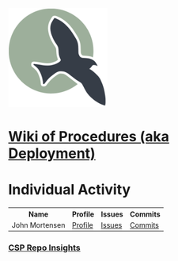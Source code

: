 <img src="static/assets/ncs_logo.png" width="200" height="200">

# <a href="https://github.com/nighthawkcoders/nighthawk_csp/wiki" target="_blank">Wiki of Procedures (aka Deployment)</a>


# Individual Activity
<table>
  <tr>
    <th>Name</th>
    <th>Profile</th>
    <th>Issues</th>
    <th>Commits</th>
  </tr>
  <tr>
    <td>John Mortensen</td>
    <td><a href="https://github.com/jm1021" target="_blank">Profile</a></td>
    <td><a href="https://github.com/nighthawkcoders/nighthawk_csp/issues?q=assignee%3Ajm1021" target="_blank">Issues</a></td>
    <td><a href="https://github.com/nighthawkcoders/nighthawk_csp/commits?author=jm1021" target="_blank">Commits</a></td>
  </tr>
</table>


### <a href="https://github.com/nighthawkcoders/nighthawk_csp/graphs/contributors" target="_blank">CSP Repo Insights</a>

